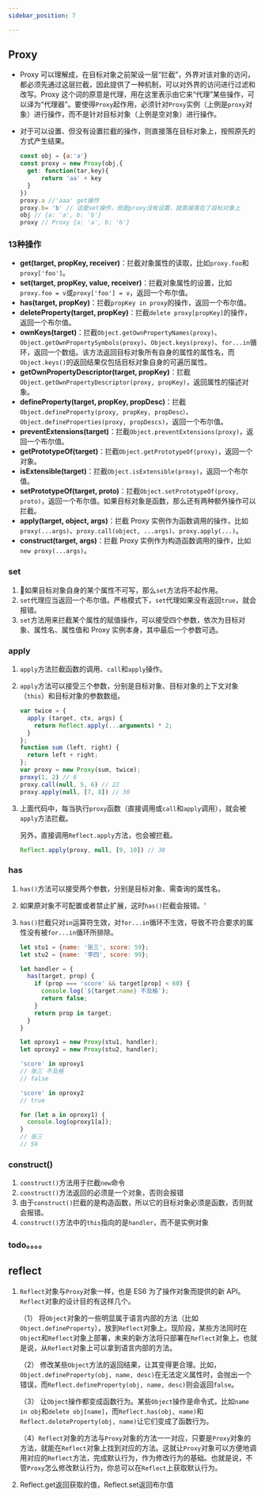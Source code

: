 ```yaml
---
sidebar_position: 7

---
```


## Proxy

- Proxy 可以理解成，在目标对象之前架设一层“拦截”，外界对该对象的访问，都必须先通过这层拦截，因此提供了一种机制，可以对外界的访问进行过滤和改写。Proxy 这个词的原意是代理，用在这里表示由它来“代理”某些操作，可以译为“代理器”。要使得`Proxy`起作用，必须针对`Proxy`实例（上例是`proxy`对象）进行操作，而不是针对目标对象（上例是空对象）进行操作。

- 对于可以设置、但没有设置拦截的操作，则直接落在目标对象上，按照原先的方式产生结果。

  ```js
  const obj = {a:'a'}
  const proxy = new Proxy(obj,{
  	get: function(tar,key){
  		return 'aa' + key
  	}
  })
  proxy.a //'aaa' get操作
  proxy.b= 'b' // 这是set操作，但是proxy没有设置，就直接落在了目标对象上
  obj // {a: 'a', b: 'b'}
  proxy // Proxy {a: 'a', b: 'b'}
  ```

### 13种操作

- **get(target, propKey, receiver)**：拦截对象属性的读取，比如`proxy.foo`和`proxy['foo']`。
- **set(target, propKey, value, receiver)**：拦截对象属性的设置，比如`proxy.foo = v`或`proxy['foo'] = v`，返回一个布尔值。
- **has(target, propKey)**：拦截`propKey in proxy`的操作，返回一个布尔值。
- **deleteProperty(target, propKey)**：拦截`delete proxy[propKey]`的操作，返回一个布尔值。
- **ownKeys(target)**：拦截`Object.getOwnPropertyNames(proxy)`、`Object.getOwnPropertySymbols(proxy)`、`Object.keys(proxy)`、`for...in`循环，返回一个数组。该方法返回目标对象所有自身的属性的属性名，而`Object.keys()`的返回结果仅包括目标对象自身的可遍历属性。
- **getOwnPropertyDescriptor(target, propKey)**：拦截`Object.getOwnPropertyDescriptor(proxy, propKey)`，返回属性的描述对象。
- **defineProperty(target, propKey, propDesc)**：拦截`Object.defineProperty(proxy, propKey, propDesc）`、`Object.defineProperties(proxy, propDescs)`，返回一个布尔值。
- **preventExtensions(target)**：拦截`Object.preventExtensions(proxy)`，返回一个布尔值。
- **getPrototypeOf(target)**：拦截`Object.getPrototypeOf(proxy)`，返回一个对象。
- **isExtensible(target)**：拦截`Object.isExtensible(proxy)`，返回一个布尔值。
- **setPrototypeOf(target, proto)**：拦截`Object.setPrototypeOf(proxy, proto)`，返回一个布尔值。如果目标对象是函数，那么还有两种额外操作可以拦截。
- **apply(target, object, args)**：拦截 Proxy 实例作为函数调用的操作，比如`proxy(...args)`、`proxy.call(object, ...args)`、`proxy.apply(...)`。
- **construct(target, args)**：拦截 Proxy 实例作为构造函数调用的操作，比如`new proxy(...args)`。

### set

1. 如果目标对象自身的某个属性不可写，那么`set`方法将不起作用。
2. `set`代理应当返回一个布尔值。严格模式下，`set`代理如果没有返回`true`，就会报错。
3. `set`方法用来拦截某个属性的赋值操作，可以接受四个参数，依次为目标对象、属性名、属性值和 Proxy 实例本身，其中最后一个参数可选。

### apply

1. `apply`方法拦截函数的调用、`call`和`apply`操作。

2. `apply`方法可以接受三个参数，分别是目标对象、目标对象的上下文对象（`this`）和目标对象的参数数组。

   ```js
   var twice = {
     apply (target, ctx, args) {
       return Reflect.apply(...arguments) * 2;
     }
   };
   function sum (left, right) {
     return left + right;
   };
   var proxy = new Proxy(sum, twice);
   proxy(1, 2) // 6
   proxy.call(null, 5, 6) // 22
   proxy.apply(null, [7, 8]) // 30
   ```

3. 上面代码中，每当执行`proxy`函数（直接调用或`call`和`apply`调用），就会被`apply`方法拦截。

   另外，直接调用`Reflect.apply`方法，也会被拦截。

   ```javascript
   Reflect.apply(proxy, null, [9, 10]) // 38
   ```

### has

1. `has()`方法可以接受两个参数，分别是目标对象、需查询的属性名。

2. 如果原对象不可配置或者禁止扩展，这时`has()`拦截会报错。‘

3. `has()`拦截只对`in`运算符生效，对`for...in`循环不生效，导致不符合要求的属性没有被`for...in`循环所排除。

   ```js
   let stu1 = {name: '张三', score: 59};
   let stu2 = {name: '李四', score: 99};
   
   let handler = {
     has(target, prop) {
       if (prop === 'score' && target[prop] < 60) {
         console.log(`${target.name} 不及格`);
         return false;
       }
       return prop in target;
     }
   }
   
   let oproxy1 = new Proxy(stu1, handler);
   let oproxy2 = new Proxy(stu2, handler);
   
   'score' in oproxy1
   // 张三 不及格
   // false
   
   'score' in oproxy2
   // true
   
   for (let a in oproxy1) {
     console.log(oproxy1[a]);
   }
   // 张三
   // 59
   ```

### construct()

1. `construct()`方法用于拦截`new`命令
2. `construct()`方法返回的必须是一个对象，否则会报错
3. 由于`construct()`拦截的是构造函数，所以它的目标对象必须是函数，否则就会报错。
4. `construct()`方法中的`this`指向的是`handler`，而不是实例对象

### todo。。。。



## reflect

1. `Reflect`对象与`Proxy`对象一样，也是 ES6 为了操作对象而提供的新 API。`Reflect`对象的设计目的有这样几个。

   （1） 将`Object`对象的一些明显属于语言内部的方法（比如`Object.defineProperty`），放到`Reflect`对象上。现阶段，某些方法同时在`Object`和`Reflect`对象上部署，未来的新方法将只部署在`Reflect`对象上。也就是说，从`Reflect`对象上可以拿到语言内部的方法。

   （2） 修改某些`Object`方法的返回结果，让其变得更合理。比如，`Object.defineProperty(obj, name, desc)`在无法定义属性时，会抛出一个错误，而`Reflect.defineProperty(obj, name, desc)`则会返回`false`。

   （3） 让`Object`操作都变成函数行为。某些`Object`操作是命令式，比如`name in obj`和`delete obj[name]`，而`Reflect.has(obj, name)`和`Reflect.deleteProperty(obj, name)`让它们变成了函数行为。

   （4）`Reflect`对象的方法与`Proxy`对象的方法一一对应，只要是`Proxy`对象的方法，就能在`Reflect`对象上找到对应的方法。这就让`Proxy`对象可以方便地调用对应的`Reflect`方法，完成默认行为，作为修改行为的基础。也就是说，不管`Proxy`怎么修改默认行为，你总可以在`Reflect`上获取默认行为。

2. Reflect.get返回获取的值，Reflect.set返回布尔值

